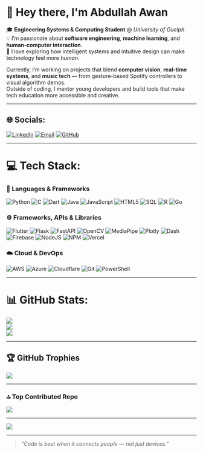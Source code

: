 # 👋 Hey there, I'm Abdullah Awan

🎓 **Engineering Systems & Computing Student** @ *University of Guelph*  
💡 I’m passionate about **software engineering**, **machine learning**, and **human-computer interaction**.  
🧠 I love exploring how intelligent systems and intuitive design can make technology feel more *human*.  

Currently, I’m working on projects that blend **computer vision**, **real-time systems**, and **music tech** — from gesture-based Spotify controllers to visual algorithm demos.  
Outside of coding, I mentor young developers and build tools that make tech education more accessible and creative.  

---

## 🌐 Socials:
[![LinkedIn](https://img.shields.io/badge/LinkedIn-%230077B5.svg?logo=linkedin&logoColor=white)](https://linkedin.com/in/abdullahnawan)
[![Email](https://img.shields.io/badge/Email-D14836?logo=gmail&logoColor=white)](mailto:1abdullah0awan1@gmail.com)
[![GitHub](https://img.shields.io/badge/GitHub-100000?logo=github&logoColor=white)](https://github.com/abdullahnawan)

---

# 💻 Tech Stack:

### 🧩 Languages & Frameworks  
![Python](https://img.shields.io/badge/python-3670A0?style=for-the-badge&logo=python&logoColor=ffdd54)
![C](https://img.shields.io/badge/c-%2300599C.svg?style=for-the-badge&logo=c&logoColor=white)
![Dart](https://img.shields.io/badge/dart-%230175C2.svg?style=for-the-badge&logo=dart&logoColor=white)
![Java](https://img.shields.io/badge/java-%23ED8B00.svg?style=for-the-badge&logo=openjdk&logoColor=white)
![JavaScript](https://img.shields.io/badge/javascript-%23323330.svg?style=for-the-badge&logo=javascript&logoColor=%23F7DF1E)
![HTML5](https://img.shields.io/badge/html5-%23E34F26.svg?style=for-the-badge&logo=html5&logoColor=white)
![SQL](https://img.shields.io/badge/sql-%23025E8C.svg?style=for-the-badge&logo=database&logoColor=white)
![R](https://img.shields.io/badge/r-%23276DC3.svg?style=for-the-badge&logo=r&logoColor=white)
![Go](https://img.shields.io/badge/go-%2300ADD8.svg?style=for-the-badge&logo=go&logoColor=white)

### ⚙️ Frameworks, APIs & Libraries  
![Flutter](https://img.shields.io/badge/flutter-%2302569B.svg?style=for-the-badge&logo=flutter&logoColor=white)
![Flask](https://img.shields.io/badge/flask-%23000000.svg?style=for-the-badge&logo=flask&logoColor=white)
![FastAPI](https://img.shields.io/badge/FastAPI-005571?style=for-the-badge&logo=fastapi)
![OpenCV](https://img.shields.io/badge/opencv-%23white.svg?style=for-the-badge&logo=opencv&logoColor=white)
![MediaPipe](https://img.shields.io/badge/mediapipe-009688?style=for-the-badge&logo=google&logoColor=white)
![Plotly](https://img.shields.io/badge/plotly-%233F4F75.svg?style=for-the-badge&logo=plotly&logoColor=white)
![Dash](https://img.shields.io/badge/dash-000000?style=for-the-badge&logo=plotly&logoColor=white)
![Firebase](https://img.shields.io/badge/firebase-%23039BE5.svg?style=for-the-badge&logo=firebase)
![NodeJS](https://img.shields.io/badge/node.js-6DA55F?style=for-the-badge&logo=node.js&logoColor=white)
![NPM](https://img.shields.io/badge/NPM-%23CB3837.svg?style=for-the-badge&logo=npm&logoColor=white)
![Vercel](https://img.shields.io/badge/vercel-%23000000.svg?style=for-the-badge&logo=vercel&logoColor=white)

### ☁️ Cloud & DevOps  
![AWS](https://img.shields.io/badge/AWS-%23FF9900.svg?style=for-the-badge&logo=amazon-aws&logoColor=white)
![Azure](https://img.shields.io/badge/azure-%230072C6.svg?style=for-the-badge&logo=microsoftazure&logoColor=white)
![Cloudflare](https://img.shields.io/badge/Cloudflare-F38020?style=for-the-badge&logo=Cloudflare&logoColor=white)
![Git](https://img.shields.io/badge/git-%23F05033.svg?style=for-the-badge&logo=git&logoColor=white)
![PowerShell](https://img.shields.io/badge/PowerShell-%235391FE.svg?style=for-the-badge&logo=powershell&logoColor=white)

---

# 📊 GitHub Stats:
![](https://github-readme-stats.vercel.app/api?username=abdullahnawan&theme=dark&hide_border=false&include_all_commits=true&count_private=true)<br/>
![](https://nirzak-streak-stats.vercel.app/?user=abdullahnawan&theme=dark&hide_border=false)<br/>
![](https://github-readme-stats.vercel.app/api/top-langs/?username=abdullahnawan&theme=dark&hide_border=false&include_all_commits=true&count_private=true&layout=compact)

---

## 🏆 GitHub Trophies
![](https://github-profile-trophy.vercel.app/?username=abdullahnawan&theme=radical&no-frame=false&no-bg=true&margin-w=4)

---

### 🔝 Top Contributed Repo
![](https://github-contributor-stats.vercel.app/api?username=abdullahnawan&limit=5&theme=radical&combine_all_yearly_contributions=true)

---

[![](https://visitcount.itsvg.in/api?id=abdullahnawan&icon=0&color=0)](https://visitcount.itsvg.in)

---

> *"Code is best when it connects people — not just devices."*

<!-- Proudly crafted by Abdullah Awan | Inspired by GPRM ( https://gprm.itsvg.in ) -->

